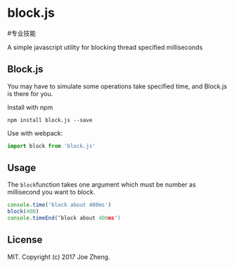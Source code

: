# block.js
#专业技能

A simple javascript utility for blocking thread specified milliseconds

## Block.js
You may have to simulate some operations take specified time, and Block.js is there for you.

Install with npm
```blash
npm install block.js --save
```

Use with webpack:
```javascript
import block from 'block.js'
```

## Usage
The `block`function takes one argument which must be number as millisecond you want to block.
```javascript
console.time('block about 400ms')
block(400)
console.timeEnd(‘block about 400ms')
```

## License
MIT. Copyright (c) 2017 Joe Zheng.

